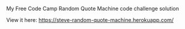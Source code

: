 My Free Code Camp Random Quote Machine code challenge solution

View it here:
https://steve-random-quote-machine.herokuapp.com/